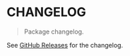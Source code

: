 # CHANGELOG

> Package changelog.

See [GitHub Releases](https://github.com/stdlib-js/stats-incr-mhmean/releases) for the changelog.